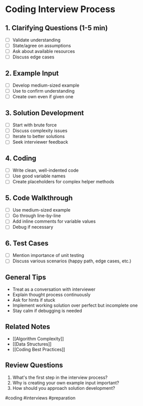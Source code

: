 # Coding Interview Process

## 1. Clarifying Questions (1-5 min)
- [ ] Validate understanding
- [ ] State/agree on assumptions
- [ ] Ask about available resources
- [ ] Discuss edge cases

## 2. Example Input
- [ ] Develop medium-sized example
- [ ] Use to confirm understanding
- [ ] Create own even if given one

## 3. Solution Development
- [ ] Start with brute force
- [ ] Discuss complexity issues
- [ ] Iterate to better solutions
- [ ] Seek interviewer feedback

## 4. Coding
- [ ] Write clean, well-indented code
- [ ] Use good variable names
- [ ] Create placeholders for complex helper methods

## 5. Code Walkthrough
- [ ] Use medium-sized example
- [ ] Go through line-by-line
- [ ] Add inline comments for variable values
- [ ] Debug if necessary

## 6. Test Cases
- [ ] Mention importance of unit testing
- [ ] Discuss various scenarios (happy path, edge cases, etc.)

## General Tips
- Treat as a conversation with interviewer
- Explain thought process continuously
- Ask for hints if stuck
- Implement working solution over perfect but incomplete one
- Stay calm if debugging is needed

## Related Notes
- [[Algorithm Complexity]]
- [[Data Structures]]
- [[Coding Best Practices]]

## Review Questions
1. What's the first step in the interview process?
2. Why is creating your own example input important?
3. How should you approach solution development?

#coding #interviews #preparation